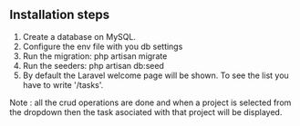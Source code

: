 ## Installation steps

1. Create a database on MySQL.
2. Configure the env file with you db settings
3. Run the migration: php artisan migrate
4. Run the seeders: php artisan db:seed
5. By default the Laravel welcome page will be shown. To see the list you have to write '/tasks'.

Note : all the crud operations are done and when a project is selected from the dropdown then the task asociated with that project will be displayed.
